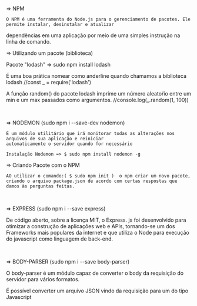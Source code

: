 
=> NPM   

    O NPM é uma ferramenta do Node.js para o gerenciamento de pacotes. Ele permite instalar, desinstalar e atualizar 
dependências em uma aplicação por meio de uma simples instrução na linha de comando.


=> Utilizando um pacote (biblioteca) 

Pacote "lodash" => sudo npm install lodash

É uma boa prática nomear como anderline quando chamamos a biblioteca lodash
//const _ = require('lodash')

A função random() do pacote lodash imprime um número aleatoŕio entre um min e um max passados como argumentos.
//console.log(_.random(1, 100))


<br>

=> NODEMON (sudo npm i --save-dev nodemon)

    É um módulo utilitário que irá monitorar todas as alterações nos arquivos de sua aplicação e reiniciar 
    automaticamente o servidor quando for necessário

    Instalação Nodemon => $ sudo npm install nodemon -g


=> Criando Pacote com o NPM

    AO utilizar o comando:( $ sudo npm init )  o npm criar um novo pacote, criando o arquivo package.json de acordo com certas respostas que damos às perguntas feitas.

<br>

=> EXPRESS (sudo npm i --save express)

De código aberto, sobre a licença MIT, o Express. js foi desenvolvido para otimizar a construção     de aplicações web e APIs, tornando-se um dos Frameworks mais populares da internet e que utiliza o Node para execução do javascript como linguagem de back-end.

<br>

=> BODY-PARSER (sudo npm i --save body-parser)

   O body-parser é um módulo capaz de converter o body da requisição do servidor para vários formatos.  
   
   É possível converter um arquivo JSON vindo da requisição para um do tipo Javascript


<br>




